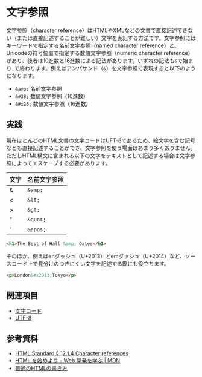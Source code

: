# 文字参照

文字参照（character reference）はHTMLやXMLなどの文書で直接記述できない（または直接記述することが難しい）文字を表記する方法です。文字参照にはキーワードで指定する名前文字参照（named character reference）と、Unicodeの符号位置で指定する数値文字参照（numeric character reference）があり、後者は10進数と16進数による記法があります。いずれの記法も`&`で始まり`;`で終わります。例えばアンパサンド（`&`）を文字参照で表現すると以下のようになります。

- `&amp;` 名前文字参照
- `&#38;` 数値文字参照（10進数）
- `&#x26;` 数値文字参照（16進数）

## 実践

現在ほとんどのHTML文書の文字コードはUFT-8であるため、絵文字を含む記号なども直接記述することができ、文字参照を使う場面はあまり多くありません。ただしHTML構文に含まれる以下の文字をテキストとして記述する場合は文字参照によってエスケープする必要があります。

| 文字 | 名前文字参照 |
|:--|:--|
| & | `&amp;` |
| < | `&lt;` |
| > | `&gt;` |
| " | `&quot;` |
| ' | `&apos;` |

```html
<h1>The Best of Hall &amp; Oates</h1>
```

そのほか、例えばenダッシュ（U+2013）とemダッシュ（U+2014）など、ソースコード上で見分けのつきにくい文字を記述する際にも役立ちます。

```html
<p>London&#x2013;Tokyo</p>
```

## 関連項目

- [文字コード](./character-encoding.md)
- [UTF-8](./utf-8.md)

## 参考資料

- [HTML Standard § 12.1.4 Character references](https://html.spec.whatwg.org/multipage/syntax.html#character-references)
- [HTML を始めよう - Web 開発を学ぶ | MDN](https://developer.mozilla.org/ja/docs/Learn/HTML/Introduction_to_HTML/Getting_started)
- [普通のHTMLの書き方](https://hail2u.net/documents/html-best-practices.html#dont-use-character-references-as-much-as-possible)
